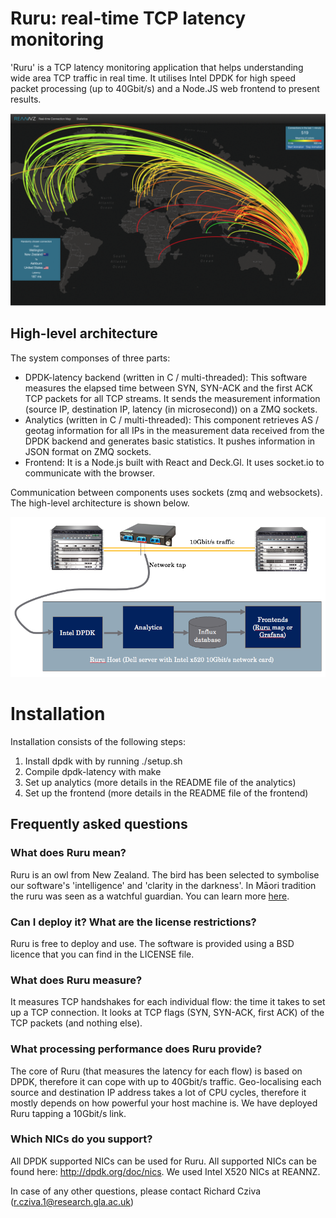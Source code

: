 # Ruru: real-time TCP latency monitoring
'Ruru' is a TCP latency monitoring application that helps understanding wide area TCP traffic in real time. 
It utilises Intel DPDK for high speed packet processing (up to 40Gbit/s) and a Node.JS web frontend to present results.

![Ruru live](/animation.gif)



## High-level architecture

The system componses of three parts:
- DPDK-latency backend (written in C / multi-threaded): This software measures the elapsed time between SYN, SYN-ACK and the first ACK TCP packets for all TCP streams. It sends the measurement information (source IP, destination IP, latency (in microsecond)) on a ZMQ sockets.
- Analytics (written in C / multi-threaded): This component retrieves AS / geotag information for all IPs in the measurement data received from the DPDK backend and generates basic statistics. It pushes information in JSON format on ZMQ sockets.
- Frontend: It is a Node.js built with React and Deck.Gl. It uses socket.io to communicate with the browser.

Communication between components uses sockets (zmq and websockets). The high-level architecture is shown below.

<p align="center">
<img alt="Architecture" width="650px" src="/architecture.png" />
</p>

# Installation

Installation consists of the following steps:

1. Install dpdk with by running ./setup.sh
2. Compile dpdk-latency with make
3. Set up analytics (more details in the README file of the analytics)
4. Set up the frontend (more details in the README file of the frontend)

## Frequently asked questions

### What does Ruru mean?

Ruru is an owl from New Zealand. The bird has been selected to symbolise our software's 'intelligence' and 'clarity in the darkness'. In Māori tradition the ruru was seen as a watchful guardian. You can learn more [here](http://www.doc.govt.nz/nature/native-animals/birds/birds-a-z/morepork-ruru/).

### Can I deploy it? What are the license restrictions?

Ruru is free to deploy and use. The software is provided using a BSD licence that you can find in the LICENSE file.

### What does Ruru measure?

It measures TCP handshakes for each individual flow: the time it takes to set up a TCP connection. It looks at TCP flags (SYN, SYN-ACK, first ACK) of the TCP packets (and nothing else).

### What processing performance does Ruru provide?

The core of Ruru (that measures the latency for each flow) is based on DPDK, therefore it can cope with up to 40Gbit/s traffic. Geo-localising each source and destination IP address takes a lot of CPU cycles, therefore it mostly depends on how powerful your host machine is. We have deployed Ruru tapping a 10Gbit/s link.

### Which NICs do you support?

All DPDK supported NICs can be used for Ruru. All supported NICs can be found here: http://dpdk.org/doc/nics. We used Intel X520 NICs at REANNZ.

In case of any other questions, please contact Richard Cziva (r.cziva.1@research.gla.ac.uk)
